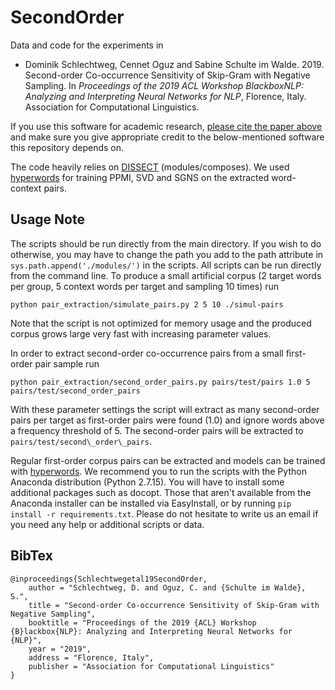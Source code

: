 # SecondOrder

Data and code for the experiments in

- Dominik Schlechtweg, Cennet Oguz and Sabine Schulte im Walde. 2019. Second-order Co-occurrence Sensitivity of Skip-Gram with Negative Sampling. In *Proceedings of the 2019 ACL Workshop BlackboxNLP: Analyzing and Interpreting Neural Networks for NLP*, Florence, Italy. Association for Computational Linguistics.

If you use this software for academic research, [please cite the paper above](#bibtex) and make sure you give appropriate credit to the below-mentioned software this repository depends on.

The code heavily relies on [DISSECT](http://clic.cimec.unitn.it/composes/toolkit/introduction.html) (modules/composes). We used [hyperwords](https://bitbucket.org/omerlevy/hyperwords) for training PPMI, SVD and SGNS on the extracted word-context pairs.

Usage Note
--------

The scripts should be run directly from the main directory. If you wish to do otherwise, you may have to change the path you add to the path attribute in `sys.path.append('./modules/')` in the scripts. All scripts can be run directly from the command line. To produce a small artificial corpus (2 target words per group, 5 context words per target and sampling 10 times) run

	python pair_extraction/simulate_pairs.py 2 5 10 ./simul-pairs

Note that the script is not optimized for memory usage and the produced corpus grows large very fast with increasing parameter values.

In order to extract second-order co-occurrence pairs from a small first-order pair sample run

	python pair_extraction/second_order_pairs.py pairs/test/pairs 1.0 5 pairs/test/second_order_pairs

With these parameter settings the script will extract as many second-order pairs per target as first-order pairs were found (1.0) and ignore words above a frequency threshold of 5. The second-order pairs will be extracted to `pairs/test/second\_order\_pairs`.

Regular first-order corpus pairs can be extracted and models can be trained with [hyperwords](https://bitbucket.org/omerlevy/hyperwords). We recommend you to run the scripts with the Python Anaconda distribution (Python 2.7.15). You will have to install some additional packages such as docopt. Those that aren't available from the Anaconda installer can be installed via EasyInstall, or by running `pip install -r requirements.txt`. Please do not hesitate to write us an email if you need any help or additional scripts or data.

BibTex
--------

```
@inproceedings{Schlechtwegetal19SecondOrder,
    author = "Schlechtweg, D. and Oguz, C. and {Schulte im Walde}, S.",
    title = "Second-order Co-occurrence Sensitivity of Skip-Gram with Negative Sampling",
    booktitle = "Proceedings of the 2019 {ACL} Workshop {B}lackbox{NLP}: Analyzing and Interpreting Neural Networks for {NLP}",
    year = "2019",
    address = "Florence, Italy",
    publisher = "Association for Computational Linguistics"
}
```

